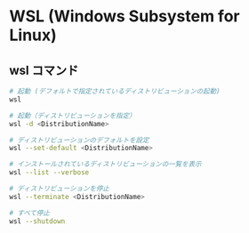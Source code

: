 # WSL (Windows Subsystem for Linux)

## wsl コマンド

```bash
# 起動 (デフォルトで指定されているディストリビューションの起動)
wsl

# 起動（ディストリビューションを指定）
wsl -d <DistributionName>

# ディストリビューションのデフォルトを設定
wsl --set-default <DistributionName>

# インストールされているディストリビューションの一覧を表示
wsl --list --verbose

# ディストリビューションを停止
wsl --terminate <DistributionName>

# すべて停止
wsl --shutdown
```
